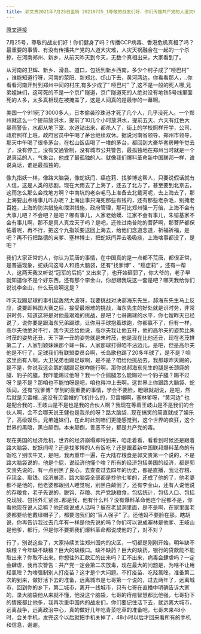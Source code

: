 ```yaml
---
title: 郭文贵2021年7月25日盖特 20210725_1尊敬的战友们好，你们传播共产党的人道灾难的真相了吗？所有国内的同胞战友们回避．辛丑年最大的人灾和天祸的方式就是回到二三线的城市．远离城市中心．做好整个国家未来粮食短缺，药品
---
```


[原文連接](https://gnews.org/ThreadView/53481272)

7月25号，尊敬的战友们好！你们健身了吗？传播CCP病毒、香港危机真相了吗？最重要的事情、有没有传播共产党的人道大灾难，人灾天祸融合在一起的一个杀掠，在河南郑州、新乡，从前天昨天到今天，无数个真相出来，大家看到了。


从河南的卫辉、新乡、滑县、道口，包括到新乡西南，多少个村子成了“哑巴村” ，谁能知道行呀，河南的荥阳、新郑北、邙山下去，黄河两边，你看看那人，..你看看河南开封到郑州中间的村庄,有多少成了” 哑巴村” 了,这不是一般的死人哪,兄弟姐妹们，这可死的不是一个京广隧道，京广隧道死的人绝对没有地铁5号线里面死的人多，太多真相现在被掩盖了，这是人间真的是最惨的一幕啊。


美国一个911死了3000多人，日本偷袭珍珠港才死了几个人，几乎没死人。一个郑州就这么一个提前放洪水，提前了10几个小时放洪水，提前五天、六天有红色大暴雨警告，水都从地下室、水道钻出来，都杀人了，街上的学校照样开学，公司、政府照样上班，政府官员中午喝了茅台继续双休。据说河南省领导、郑州市领导，那天中午喝了很多茅台，在松山饭店喝了一堆的茅台，都回到大豪华套房睡午觉去了，没有停工，没有交通管制，没有城市公共警告，最孤独地在郑州当时就是一个说真话的人，气象台，他成了最孤独的人。就像我们爆料革命新中国联邦一样，谁说真话，谁是最孤独的。


像九指妖一样，像路大脑袋，像蛇妖闫、癌症莉、找爹博这帮人，只要说假话就有人信，这是人类的悲剧，现在大雨去了上海了，还去了北方了，甚至要到北京去，这雨怎么那么会找地方啊？中南坑的老杂毛马上准备去北戴河呢，去上海去了，那上海要出点啥事儿咋办呢？上海出事只淹死那些有钱的，还有那些老杂毛，别掩老百姓，上海的防洪措施和泄洪措施，政府管理，那可比郑州强一万倍，上海不会有大事儿吧？不会吧？是吧？哪有事儿，人家老蛤蟆、江家不会有事儿，朱镕基家不会有事儿啊，那不是真人真龙天子吗？是吧，还修过南普陀的菩萨啊，那菩萨都保佑着呢，再不行，把这个九指妖要送回上海去，给他们念道念道，祈福祈福，是吧？再不行把路德的亲爹、塞林博士，把蛇妖闫弄去吸吸痰，上海啥事都没了，是吧？


我们大家正常的人，你认为荒唐的事情，在中国真的是一点都不荒唐，都很正常，是普遍现象，蛇妖闫这号人和路大脑袋，还有“找爹博” 、“癌症莉” ，还有一帮人，这两天我又听说“冠军的后妈” 又出来了，也开始砸郭了，你大爷的，老子早就知道你不是个好东西，还有那个李金山，你想跟我玩这一套是吧？哪天我给你们说说李金山，什么玩应啊这是？


昨天我踢足球的事引起轰然大波呀，我要挑战对决郝海东先生，郝海东先生马上反应，说要即韩国大赛之后，接受最艰难的挑战，海东先生的好处就是识时务，非常识时务，知道这将是对他最艰难的挑战，是吧？七哥踢球的水平，你七嫂昨天已经说了，说你要是跟海东兄弟踢球，让你用手球抱着球跑，你都赢不了，但有一样，高尔夫他绝对不行，我今天还给他说，高尔夫我让他五杆，他的高尔夫的姿势比朱时茂的姿势还丑，天下第一丑的姿势就是朱时茂，他是现在比他还丑，现在老茂排第二了，人家钊颖妹妹那个球一挥，人家那球打得咱不沾边儿，是吧，但是高尔夫他是不行了，足球我们有联盟委员会啊，长岛歌也踢了20多年球了，是不是？咱这里面有人啊，大卫兄弟也踢足球啊，是不是？咱给他挑战去，我那球昨天踢的，是不是，你说我这企鹅的腿踢足球咋能行啊，那你说郝海东先生的腿是长颈鹿的腿、豹子的腿，我咋能踢过他呀？我一个企鹅腿怎么能踢过一个豹子腿？踢不过呀？是不是？那咱也不能怕呀是吧，咱也得冲上去啊，这世界上你跟路大脑袋、蛇妖闫，还有“找爹博” 学到的最重要的事情，学会不要脸，瞪眼就胡说，是吧，然后就是贝雷帽…这没有贝雷帽的飞机什么的，贝雷帽啊，塞林爹呀，“黄河边” 也是配合我的…王岐山是不是也是我的合伙人啊？我现在等着王岐山是不是我们的合伙人啊，会不会哪天说王健也是我杀的呀？路大脑袋…现在搞笑的简直就成了娱乐了，高级娱乐。兄弟姐妹们，在此时此刻咱们更能感觉到，这个世界的疯狂，这个世界的黑暗，黑白颠倒，本末颠倒，善恶不分，都是共产党的毒。


现在美国的经济危机，世界的经济崩塌即将到来，咱走着看，看看到时候还是跟着路大脑袋、蛇妖闫呢？还是找爹博的人有饭吃？还是跟着新中国联邦爆料革命的有饭吃？别吹牛叉，是吧，我再重申一遍，在大陆存粮食是郭文贵第一个说的，不是路大脑袋说的，他是个屁，说经济他懂个啥？所有的经济包括美国的经济，都是郭文贵先说的，有一点别黑了良心，去查查过去四年的历史，都是直播，我让存粮、存现金、取钱、经济崩溃，路大脑袋全部都是抄他七爹的，还成了他的了，他老婆都不是他的，他老婆都跟别人睡觉呢，别黑白颠倒了，还有李金山，还有人说他说的存粮食，老子先说的，脱钩、存粮、共产党缺粮食，包括统计，包括人口、包括兑现钱、包括外汇紧张..都是我，他有什么料？没有爆料革命他连个屁都不是，你看他现在说人话嘛？他还能说成人话吗？躲在老鼠洞里面，是不是啊，在家里面老婆都要给他戴绿帽子了，都要泡我们的“盲人强子” 了。还他妈不要脸在那，瞎胡说，你再告诉我过去几年有一样是他先说的吗？你们可以说成塞林是他爹、王岐山是他爹，都行，但是你不要把我们爆料革命都说成他的了，对不对？


行了，别说这些了，大家持续关注郑州国内的灾区，一切都是刚刚开始，明年缺不缺粮？今年缺不缺粮？巨大的缺粮口。缺不缺药？巨大的缺药，银行的贷款能不能取出来？你取不出来。你想往外汇款汇的出来吗？汇不出来，病毒会肆虐吗？一定会肆虐，我再次警告：共产党一定会第二次放毒，现在最大的问题是，为啥不让用羟氯喹？为啥强制别人打疫苗？这才是个大问题。不打疫苗、吃羟氯喹，准备第二次的到来，做好活下去的准备，远离城市是七哥第一个说的，过去两年了，远离城市，回到你的乡下，第二城市，离开一线城市，只有七哥在直播中明确告诉大家的，录大脑袋他从来就不懂，他没这个脑袋，七哥的痔疮智慧都比他强，七哥扔下的情报都比他多，我再次重申国内的战友们，你们要记住活下去，就远离大城市，远离战争，远离政治中心，真的做好几年吃青菜吃草的准备吧，七哥未来48小时，会关手机，发完这个以后就把手机关掉了，48小时以后才回来看所有的手机和信息，谢谢。

